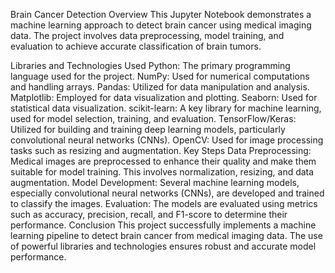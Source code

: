 Brain Cancer Detection 
Overview
This Jupyter Notebook demonstrates a machine learning approach to detect brain cancer using medical imaging data. The project involves data preprocessing, model training, and evaluation to achieve accurate classification of brain tumors.

Libraries and Technologies Used
Python: The primary programming language used for the project.
NumPy: Used for numerical computations and handling arrays.
Pandas: Utilized for data manipulation and analysis.
Matplotlib: Employed for data visualization and plotting.
Seaborn: Used for statistical data visualization.
scikit-learn: A key library for machine learning, used for model selection, training, and evaluation.
TensorFlow/Keras: Utilized for building and training deep learning models, particularly convolutional neural networks (CNNs).
OpenCV: Used for image processing tasks such as resizing and augmentation.
Key Steps
Data Preprocessing: Medical images are preprocessed to enhance their quality and make them suitable for model training. This involves normalization, resizing, and data augmentation.
Model Development: Several machine learning models, especially convolutional neural networks (CNNs), are developed and trained to classify the images.
Evaluation: The models are evaluated using metrics such as accuracy, precision, recall, and F1-score to determine their performance.
Conclusion
This project successfully implements a machine learning pipeline to detect brain cancer from medical imaging data. The use of powerful libraries and technologies ensures robust and accurate model performance.
